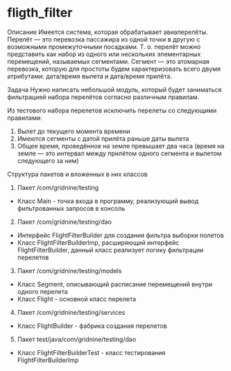 # fligth_filter

Описание
Имеется система, которая обрабатывает авиаперелёты. Перелёт — это перевозка пассажира из одной точки в другую с возможными промежуточными посадками. 
Т. о. перелёт можно представить как набор из одного или нескольких элементарных перемещений, называемых сегментами. Сегмент — это атомарная перевозка,
которую для простоты будем характеризовать всего двумя атрибутами: дата/время вылета и дата/время прилёта.

Задача
Нужно написать небольшой модуль, который будет заниматься фильтрацией набора перелётов согласно различным правилам.

Из тестового набора перелетов исключить перелеты со следующими правилами:
1) Вылет до текущего момента времени
2) Имеются сегменты с датой прилёта раньше даты вылета
3) Общее время, проведённое на земле превышает два часа (время на земле — это интервал между прилётом одного сегмента и вылетом следующего за ним)

Структура пакетов и вложенных в них классов
1. Пакет /com/gridnine/testing

- Класс Main - точка входа в программу, реализующий вывод фильтрованных запросов в консоль

2. Пакет /com/gridnine/testing/dao
- Интерфейс FlightFilterBuilder для создания фильтра выборки полетов
- Класс FlightFilterBuilderImp, расширяющий интерфейс FlightFilterBuilder, данный класс реализует логику фильтрации перелетов

3. Пакет /com/gridnine/testing/models
- Класс Segment, описывающий расписание перемещений внутри одного перелета
- Класс Flight - основной класс перелета

4. Пакет /com/gridnine/testing/services
- Класс FlightBuilder - фабрика создания перелетов 

5. Пакет test/java/com/gridnine/testing/dao

- Класс FlightFilterBuilderTest - класс тестирования FlightFilterBuilderImp 
